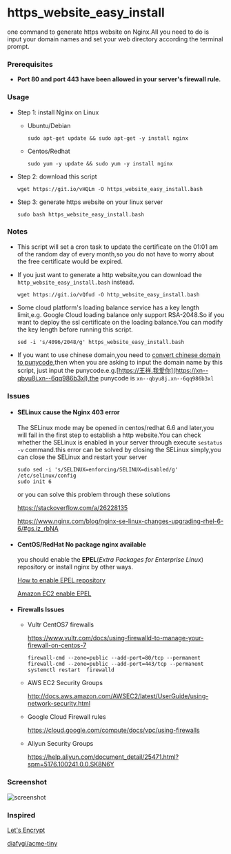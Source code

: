 # https_website_easy_install
one command to generate https website on Nginx.All you need to do is input your domain names and set your web directory according the terminal prompt.

### Prerequisites

- **Port 80 and port 443 have been allowed in your server's firewall rule.**

### Usage

- Step 1: install Nginx on Linux

  - Ubuntu/Debian

    ```shell
    sudo apt-get update && sudo apt-get -y install nginx
    ```

  - Centos/Redhat

    ```shell
    sudo yum -y update && sudo yum -y install nginx
    ```

- Step 2: download this script

  ```shell
  wget https://git.io/vHQLm -O https_website_easy_install.bash
  ```

- Step 3: generate https website on your linux server

  ```shell
  sudo bash https_website_easy_install.bash
  ```


### Notes

- This script will set a cron task to update the certificate on the 01:01 am of the random day of every month,so you do not have to worry about the free certificate would be expired.

- If you just want to generate a http website,you can download the `http_website_easy_install.bash` instead.

  ```shell
  wget https://git.io/vQfud -O http_website_easy_install.bash
  ```

- Some cloud platform's loading balance service has a key length limit,e.g. Google Cloud loading balance only support RSA-2048.So if you want to deploy the ssl certificate on the loading balance.You can modify the key length before running this script.

  ```shell
  sed -i 's/4096/2048/g' https_website_easy_install.bash
  ```

- If you want to use chinese domain,you need to [convert chinese domain to punycode](http://www.jb51.net/article/101397.htm),then when you are asking to input the domain name by this script, just input the punycode.e.g.[https://王祥.我爱你](https://xn--qbyu8j.xn--6qq986b3xl),the punycode is `xn--qbyu8j.xn--6qq986b3xl`



### Issues

- #### SELinux cause the Nginx 403 error

  The SELinux mode may be opened in centos/redhat 6.6 and later,you will fail in the first step to establish a http website.You can check whether the SELinux is enabled in your server through execute `sestatus -v` command.this error can be solved by closing the SELinux simply,you can close the SELinux and restart your server

  ```shell
  sudo sed -i 's/SELINUX=enforcing/SELINUX=disabled/g' /etc/selinux/config
  sudo init 6
  ```

  or you can solve this problem through these solutions

  https://stackoverflow.com/a/26228135

  https://www.nginx.com/blog/nginx-se-linux-changes-upgrading-rhel-6-6/#gs.iz_rbNA

- #### CentOS/RedHat No package nginx available

  you should enable the **EPEL**(*Extra Packages for Enterprise Linux*) repository or install nginx by other ways.

  [How to enable EPEL repository](https://www.liquidweb.com/kb/enable-epel-repository/)

  [Amazon EC2 enable EPEL](https://aws.amazon.com/cn/premiumsupport/knowledge-center/ec2-enable-epel/)

- #### Firewalls Issues

  - Vultr CentOS7 firewalls

    https://www.vultr.com/docs/using-firewalld-to-manage-your-firewall-on-centos-7

    ```
    firewall-cmd --zone=public --add-port=80/tcp --permanent
    firewall-cmd --zone=public --add-port=443/tcp --permanent
    systemctl restart  firewalld
    ```

  - AWS EC2 Security Groups

    http://docs.aws.amazon.com/AWSEC2/latest/UserGuide/using-network-security.html

  - Google Cloud Firewall rules

    https://cloud.google.com/compute/docs/vpc/using-firewalls

  - Aliyun Security Groups

    https://help.aliyun.com/document_detail/25471.html?spm=5176.100241.0.0.SK8N6Y


### Screenshot

![screenshot](screenshot/20170613.gif)



###  Inspired

[Let's Encrypt](https://letsencrypt.org)

[diafygi/acme-tiny](https://github.com/diafygi/acme-tiny)


